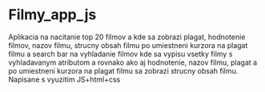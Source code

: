 # Filmy_app_js
Aplikacia na nacitanie top 20 filmov a kde sa zobrazi plagat, hodnotenie filmov, nazov filmu, strucny obsah filmu po umiestneni kurzora na plagat filmu a search bar na vyhladanie filmov kde sa vypisu vsetky filmy s vyhladavanym atributom a rovnako ako aj hodnotenie, nazov filmu, plagat a po umiestneni kurzora na plagat filmu sa zobrazi strucny obsah filmu. Napisane s vyuzitim JS+html+css

